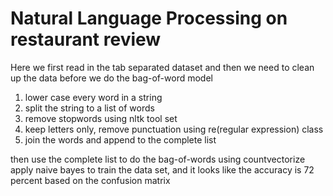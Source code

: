 # Natural Language Processing on restaurant review 
Here we first read in the tab separated dataset and then we need to clean up the data before we do the bag-of-word model


1. lower case every word in a string
2. split the string to a list of words
2. remove stopwords using nltk tool set
3. keep letters only, remove punctuation using re(regular expression) class
4. join the words and append to the complete list


then use the complete list to do the bag-of-words using countvectorize
apply naive bayes to train the data set, and it looks like the accuracy is 72 percent based on the confusion matrix 




